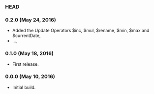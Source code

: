 ### HEAD

### 0.2.0 (May 24, 2016)

  * Added the Update Operators $inc, $mul, $rename, $min, $max and $currentDate,
  * ...,


### 0.1.0 (May 18, 2016)

  * First release.


### 0.0.0 (May 10, 2016)

  * Initial build.
